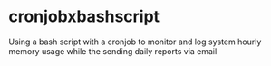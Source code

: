 # cronjobxbashscript
Using a bash script with a cronjob to monitor and log system hourly memory usage while the sending daily reports via email
